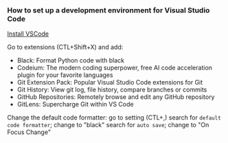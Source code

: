 ### How to set up a development environment for Visual Studio Code

[Install VSCode][vscode]

[vscode]: https://code.visualstudio.com/docs/setup/linux

Go to extensions (CTL+Shift+X) and add:

- Black:
  Format Python code with black
- Codeium:
  The modern coding superpower, free AI code acceleration plugin for your favorite languages
- Git Extension Pack:
  Popular Visual Studio Code extensions for Git
- Git History:
  View git log, file history, compare branches or commits
- GitHub Repositories:
  Remotely browse and edit any GitHub repository
- GitLens:
  Supercharge Git within VS Code

Change the default code formatter:
go to setting (CTL+,)
search for `default code formatter`; change to "black"
search for `auto save`; change to "On Focus Change"
